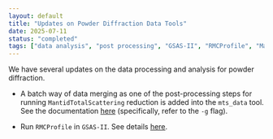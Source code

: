 ```yaml
---
layout: default
title: "Updates on Powder Diffraction Data Tools"
date: 2025-07-11
status: "completed"
tags: ["data analysis", "post processing", "GSAS-II", "RMCProfile", "MantidTotalScattering"]
---
```


We have several updates on the data processing and analysis for powder diffraction.

- A batch way of data merging as one of the post-processing steps for running `MantidTotalScattering` reduction is added into the `mts_data` tool. See the documentation [here](https://powder.ornl.gov/data_tools/general.html#mts-data) (specifically, refer to the `-g` flag).

- Run `RMCProfile` in `GSAS-II`. See details [here](https://github.com/Kvieta1990/Kvieta1990/issues/68).